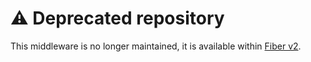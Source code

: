 # ⚠️ Deprecated repository

This middleware is no longer maintained, it is available within [Fiber v2](https://github.com/gofiber/fiber/tree/master/middleware/helmet).
